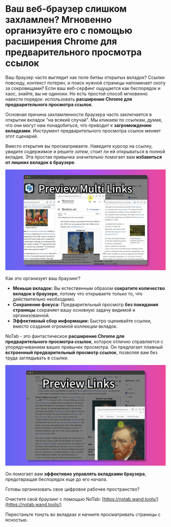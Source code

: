 # Ваш веб-браузер слишком захламлен? Мгновенно организуйте его с помощью расширения Chrome для предварительного просмотра ссылок

Ваш браузер часто выглядит как поле битвы открытых вкладок? Ссылки повсюду, контекст потерян, и поиск нужной страницы напоминает охоту за сокровищами? Если ваш веб-серфинг ощущается как беспорядок и хаос, знайте, вы не одиноки. Но есть простой способ мгновенно навести порядок: использовать **расширение Chrome для предварительного просмотра ссылок**.

Основная причина захламленности браузера часто заключается в открытии вкладок "на всякий случай". Мы кликаем по ссылкам, думая, что они могут нам понадобиться, что приводит к **загромождению вкладками**. Инструмент предварительного просмотра ссылок меняет этот сценарий.

Вместо открытия вы просматриваете. Наведите курсор на ссылку, увидите содержимое и решите *затем*, стоит ли ей открываться в полной вкладке. Эта простая привычка значительно помогает вам **избавиться от лишних вкладок в браузере**.

![Чистый браузинг с предварительным просмотром ссылок](../images/notab1.png)

Как это организует ваш браузинг?
*   **Меньше вкладок:** Вы естественным образом **сократите количество вкладок в браузере**, потому что открываете только то, что действительно необходимо.
*   **Сохранение фокуса:** Предварительный просмотр **без покидания страницы** сохраняет вашу основную задачу видимой и организованной.
*   **Эффективный сбор информации:** Быстро оценивайте ссылки, вместо создания огромной коллекции вкладок.

NoTab - это фантастическое **расширение Chrome для предварительного просмотра ссылок**, которое отлично справляется с упорядочиванием ваших привычек просмотра. Он предлагает плавный **встроенный предварительный просмотр ссылок**, позволяя вам без труда заглядывать в ссылки.

![Интерфейс NoTab для организации](../images/notab2.png)

Он помогает вам **эффективно управлять вкладками браузера**, предотвращая беспорядок еще до его начала.

Готовы организовать свое цифровое рабочее пространство?

Очистите свой браузинг с помощью NoTab: [https://notab.wand.tools/](https://notab.wand.tools/)

Перестаньте тонуть во вкладках и начните просматривать страницы с ясностью.
